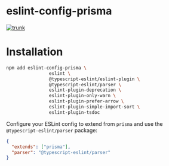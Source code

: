 # eslint-config-prisma

[![trunk](https://github.com/prisma/eslint-config-prisma/actions/workflows/trunk.yaml/badge.svg)](https://github.com/prisma/eslint-config-prisma/actions/workflows/trunk.yaml)

# Installation

```sh
npm add eslint-config-prisma \
				eslint \
				@typescript-eslint/eslint-plugin \
				@typescript-eslint/parser \
				eslint-plugin-deprecation \
				eslint-plugin-only-warn \
				eslint-plugin-prefer-arrow \
				eslint-plugin-simple-import-sort \
				eslint-plugin-tsdoc

```

Configure your ESLint config to extend from `prisma` and use the `@typescript-eslint/parser` package:

```json
{
  "extends": ["prisma"],
  "parser": "@typescript-eslint/parser"
}
```
